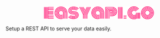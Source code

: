 <p align="center">
  <img src="docs/easyapi-go-logo-3.png" alt="quickapi logo" height="35" />
</p>

Setup a REST API to serve your data easily.